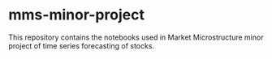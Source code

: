 # mms-minor-project
This repository contains the notebooks used in Market Microstructure minor project of time series forecasting of stocks.
